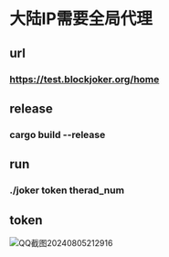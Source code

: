 # 大陆IP需要全局代理

## url
### https://test.blockjoker.org/home

## release
### cargo build --release

## run
### ./joker token therad_num

## token
![QQ截图20240805212916](https://github.com/user-attachments/assets/2ec6a991-75a7-4612-ba4d-4c5d80391de7)
